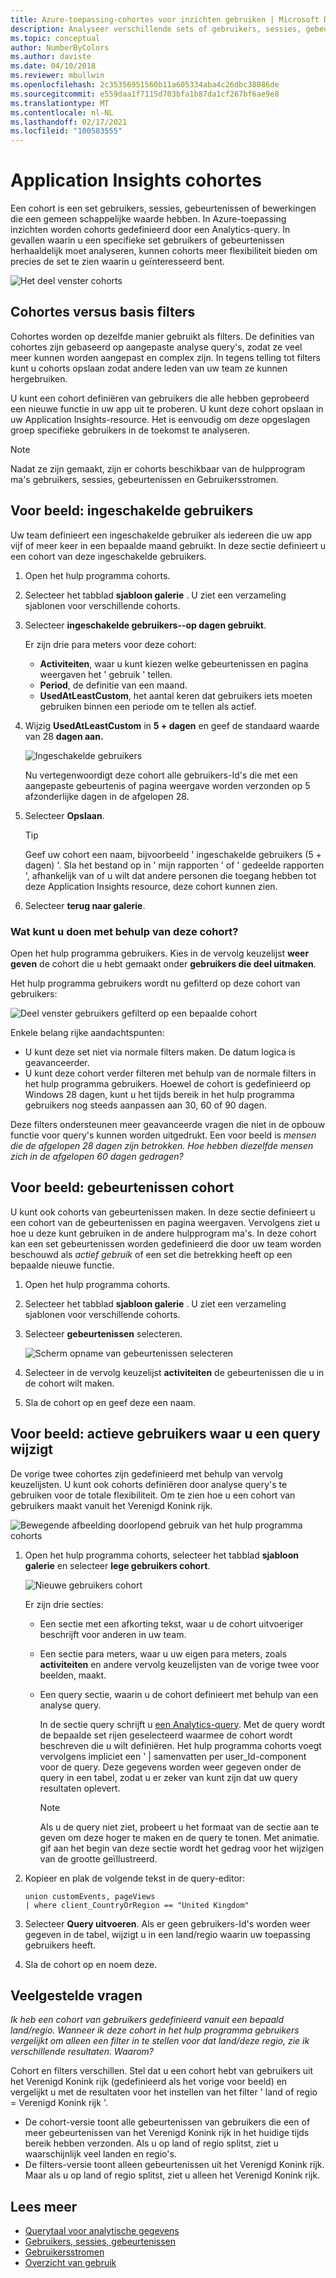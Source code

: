 ```yaml
---
title: Azure-toepassing-cohortes voor inzichten gebruiken | Microsoft Docs
description: Analyseer verschillende sets of gebruikers, sessies, gebeurtenissen of bewerkingen met een gemeen schappelijke waarde
ms.topic: conceptual
author: NumberByColors
ms.author: daviste
ms.date: 04/10/2018
ms.reviewer: mbullwin
ms.openlocfilehash: 2c35356951560b11a605334aba4c26dbc38086de
ms.sourcegitcommit: e559daa1f7115d703bfa1b87da1cf267bf6ae9e8
ms.translationtype: MT
ms.contentlocale: nl-NL
ms.lasthandoff: 02/17/2021
ms.locfileid: "100583555"
---
```

# <a name="application-insights-cohorts"></a>Application Insights cohortes

Een cohort is een set gebruikers, sessies, gebeurtenissen of bewerkingen die een gemeen schappelijke waarde hebben. In Azure-toepassing inzichten worden cohorts gedefinieerd door een Analytics-query. In gevallen waarin u een specifieke set gebruikers of gebeurtenissen herhaaldelijk moet analyseren, kunnen cohorts meer flexibiliteit bieden om precies de set te zien waarin u geïnteresseerd bent.

![Het deel venster cohorts](./media/usage-cohorts/001.png)

## <a name="cohorts-versus-basic-filters"></a>Cohortes versus basis filters

Cohortes worden op dezelfde manier gebruikt als filters. De definities van cohortes zijn gebaseerd op aangepaste analyse query's, zodat ze veel meer kunnen worden aangepast en complex zijn. In tegens telling tot filters kunt u cohorts opslaan zodat andere leden van uw team ze kunnen hergebruiken.

U kunt een cohort definiëren van gebruikers die alle hebben geprobeerd een nieuwe functie in uw app uit te proberen. U kunt deze cohort opslaan in uw Application Insights-resource. Het is eenvoudig om deze opgeslagen groep specifieke gebruikers in de toekomst te analyseren.

> [!NOTE]
> Nadat ze zijn gemaakt, zijn er cohorts beschikbaar van de hulpprogram ma's gebruikers, sessies, gebeurtenissen en Gebruikersstromen.

## <a name="example-engaged-users"></a>Voor beeld: ingeschakelde gebruikers

Uw team definieert een ingeschakelde gebruiker als iedereen die uw app vijf of meer keer in een bepaalde maand gebruikt. In deze sectie definieert u een cohort van deze ingeschakelde gebruikers.

1. Open het hulp programma cohorts.

2. Selecteer het tabblad **sjabloon galerie** . U ziet een verzameling sjablonen voor verschillende cohorts.

3. Selecteer **ingeschakelde gebruikers--op dagen gebruikt**.

    Er zijn drie para meters voor deze cohort:
    * **Activiteiten**, waar u kunt kiezen welke gebeurtenissen en pagina weergaven het ' gebruik ' tellen.
    * **Period**, de definitie van een maand.
    * **UsedAtLeastCustom**, het aantal keren dat gebruikers iets moeten gebruiken binnen een periode om te tellen als actief.

4. Wijzig **UsedAtLeastCustom** in **5 + dagen** en geef de standaard waarde van 28 **dagen aan.**

    ![Ingeschakelde gebruikers](./media/usage-cohorts/003.png)

    Nu vertegenwoordigt deze cohort alle gebruikers-Id's die met een aangepaste gebeurtenis of pagina weergave worden verzonden op 5 afzonderlijke dagen in de afgelopen 28.

5. Selecteer **Opslaan**.

   > [!TIP]
   > Geef uw cohort een naam, bijvoorbeeld ' ingeschakelde gebruikers (5 + dagen) '. Sla het bestand op in ' mijn rapporten ' of ' gedeelde rapporten ', afhankelijk van of u wilt dat andere personen die toegang hebben tot deze Application Insights resource, deze cohort kunnen zien.

6. Selecteer **terug naar galerie**.

### <a name="what-can-you-do-by-using-this-cohort"></a>Wat kunt u doen met behulp van deze cohort?

Open het hulp programma gebruikers. Kies in de vervolg keuzelijst **weer geven** de cohort die u hebt gemaakt onder **gebruikers die deel uitmaken**.

Het hulp programma gebruikers wordt nu gefilterd op deze cohort van gebruikers:

![Deel venster gebruikers gefilterd op een bepaalde cohort](./media/usage-cohorts/004.png)

Enkele belang rijke aandachtspunten:

* U kunt deze set niet via normale filters maken. De datum logica is geavanceerder.
* U kunt deze cohort verder filteren met behulp van de normale filters in het hulp programma gebruikers. Hoewel de cohort is gedefinieerd op Windows 28 dagen, kunt u het tijds bereik in het hulp programma gebruikers nog steeds aanpassen aan 30, 60 of 90 dagen.

Deze filters ondersteunen meer geavanceerde vragen die niet in de opbouw functie voor query's kunnen worden uitgedrukt. Een voor beeld is _mensen die de afgelopen 28 dagen zijn betrokken. Hoe hebben diezelfde mensen zich in de afgelopen 60 dagen gedragen?_

## <a name="example-events-cohort"></a>Voor beeld: gebeurtenissen cohort

U kunt ook cohorts van gebeurtenissen maken. In deze sectie definieert u een cohort van de gebeurtenissen en pagina weergaven. Vervolgens ziet u hoe u deze kunt gebruiken in de andere hulpprogram ma's. In deze cohort kan een set gebeurtenissen worden gedefinieerd die door uw team worden beschouwd als _actief gebruik_ of een set die betrekking heeft op een bepaalde nieuwe functie.

1. Open het hulp programma cohorts.

2. Selecteer het tabblad **sjabloon galerie** . U ziet een verzameling sjablonen voor verschillende cohorts.

3. Selecteer **gebeurtenissen** selecteren.

    ![Scherm opname van gebeurtenissen selecteren](./media/usage-cohorts/006.png)

4. Selecteer in de vervolg keuzelijst **activiteiten** de gebeurtenissen die u in de cohort wilt maken.

5. Sla de cohort op en geef deze een naam.

## <a name="example-active-users-where-you-modify-a-query"></a>Voor beeld: actieve gebruikers waar u een query wijzigt

De vorige twee cohortes zijn gedefinieerd met behulp van vervolg keuzelijsten. U kunt ook cohorts definiëren door analyse query's te gebruiken voor de totale flexibiliteit. Om te zien hoe u een cohort van gebruikers maakt vanuit het Verenigd Konink rijk.

![Bewegende afbeelding doorlopend gebruik van het hulp programma cohorts](./media/usage-cohorts/cohorts0001.gif)

1. Open het hulp programma cohorts, selecteer het tabblad **sjabloon galerie** en selecteer **lege gebruikers cohort**.

    ![Nieuwe gebruikers cohort](./media/usage-cohorts/001.png)

    Er zijn drie secties:
   * Een sectie met een afkorting tekst, waar u de cohort uitvoeriger beschrijft voor anderen in uw team.

   * Een sectie para meters, waar u uw eigen para meters, zoals **activiteiten** en andere vervolg keuzelijsten van de vorige twee voor beelden, maakt.

   * Een query sectie, waarin u de cohort definieert met behulp van een analyse query.

     In de sectie query schrijft u [een Analytics-query](/azure/kusto/query). Met de query wordt de bepaalde set rijen geselecteerd waarmee de cohort wordt beschreven die u wilt definiëren. Het hulp programma cohorts voegt vervolgens impliciet een ' | samenvatten per user_Id-component voor de query. Deze gegevens worden weer gegeven onder de query in een tabel, zodat u er zeker van kunt zijn dat uw query resultaten oplevert.

     > [!NOTE]
     > Als u de query niet ziet, probeert u het formaat van de sectie aan te geven om deze hoger te maken en de query te tonen. Met animatie. gif aan het begin van deze sectie wordt het gedrag voor het wijzigen van de grootte geïllustreerd.

2. Kopieer en plak de volgende tekst in de query-editor:

    ```KQL
    union customEvents, pageViews
    | where client_CountryOrRegion == "United Kingdom"
    ```

3. Selecteer **Query uitvoeren**. Als er geen gebruikers-Id's worden weer gegeven in de tabel, wijzigt u in een land/regio waarin uw toepassing gebruikers heeft.

4. Sla de cohort op en noem deze.

## <a name="frequently-asked-questions"></a>Veelgestelde vragen

_Ik heb een cohort van gebruikers gedefinieerd vanuit een bepaald land/regio. Wanneer ik deze cohort in het hulp programma gebruikers vergelijkt om alleen een filter in te stellen voor dat land/deze regio, zie ik verschillende resultaten. Waarom?_

Cohort en filters verschillen. Stel dat u een cohort hebt van gebruikers uit het Verenigd Konink rijk (gedefinieerd als het vorige voor beeld) en vergelijkt u met de resultaten voor het instellen van het filter ' land of regio = Verenigd Konink rijk '.

* De cohort-versie toont alle gebeurtenissen van gebruikers die een of meer gebeurtenissen van het Verenigd Konink rijk in het huidige tijds bereik hebben verzonden. Als u op land of regio splitst, ziet u waarschijnlijk veel landen en regio's.
* De filters-versie toont alleen gebeurtenissen uit het Verenigd Konink rijk. Maar als u op land of regio splitst, ziet u alleen het Verenigd Konink rijk.

## <a name="learn-more"></a>Lees meer

* [Querytaal voor analytische gegevens](../logs/log-analytics-tutorial.md?toc=%2fazure%2fazure-monitor%2ftoc.json)
* [Gebruikers, sessies, gebeurtenissen](usage-segmentation.md)
* [Gebruikersstromen](usage-flows.md)
* [Overzicht van gebruik](usage-overview.md)